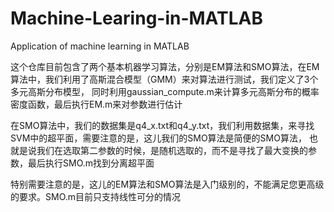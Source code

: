 # Machine-Learing-in-MATLAB
Application of machine learning in MATLAB

这个仓库目前包含了两个基本机器学习算法，分别是EM算法和SMO算法，在EM算法中，我们利用了高斯混合模型（GMM）来对算法进行测试，我们定义了3个多元高斯分布模型，
同时利用gaussian_compute.m来计算多元高斯分布的概率密度函数，最后执行EM.m来对参数进行估计

在SMO算法中，我们的数据集是q4_x.txt和q4_y.txt，我们利用数据集，来寻找SVM中的超平面，需要注意的是，这儿我们的SMO算法是简便的SMO算法，
也就是说我们在选取第二参数的时候，是随机选取的，而不是寻找了最大变换的参数，最后执行SMO.m找到分离超平面

特别需要注意的是，这儿的EM算法和SMO算法是入门级别的，不能满足您更高级的要求。SMO.m目前只支持线性可分的情况
